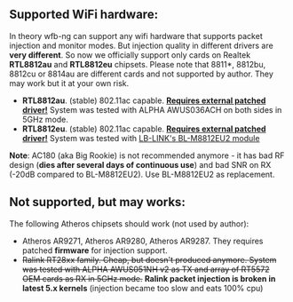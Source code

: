 Supported WiFi hardware:
------------------------
In theory wfb-ng can support any wifi hardware that supports packet injection and monitor modes.
But injection quality in different drivers are **very different**. So now we officially support only cards on Realtek **RTL8812au** and **RTL8812eu** chipsets.
Please note that 8811*, 8812bu, 8812cu or 8814au are different cards and not supported by author. They may work but it at your own risk.

 - **RTL8812au**. (stable) 802.11ac capable. [**Requires external patched driver!**](https://github.com/svpcom/rtl8812au)  System was tested with ALPHA AWUS036ACH on both sides in 5GHz mode.
 - **RTL8812eu**. (stable) 802.11ac capable. [**Requires external patched driver!**](https://github.com/svpcom/rtl8812eu) System was tested with [LB-LINK's BL-M8812EU2 module](https://www.lb-link.com/product_36_183.html)

**Note**: AC180 (aka Big Rookie) is not recommended anymore - it has bad RF design (**dies after several days of continuous use**) and bad SNR on RX (-20dB compared to BL-M8812EU2). Use BL-M8812EU2 as replacement.

Not supported, but **may** works:
---------------------------------
The following Atheros chipsets should work (not used by author):

 -  Atheros AR9271, Atheros AR9280, Atheros AR9287. They requires patched **firmware** for injection support.
 -  ~~Ralink RT28xx family. Cheap, but doesn't produced anymore. System was tested with ALPHA AWUS051NH v2 as TX and array of RT5572 OEM cards as RX in 5GHz mode.~~  **Ralink packet injection is broken in latest 5.x kernels** (injection became too slow and eats 100% cpu)